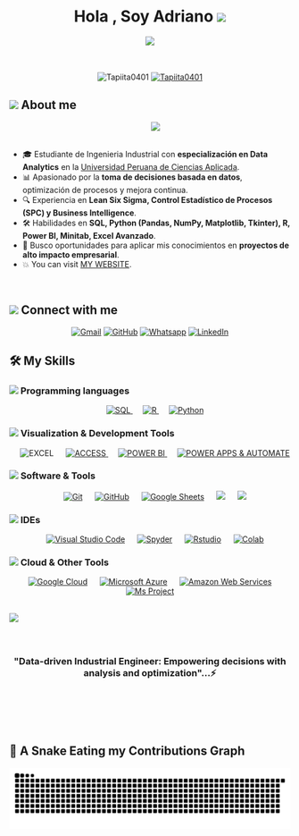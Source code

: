<h1 align="center"><b>Hola , Soy Adriano </b><img src="https://media.giphy.com/media/hvRJCLFzcasrR4ia7z/giphy.gif" width="35"></h1>
<!--  -->
<p align="center">
  <a href="https://github.com/DenverCoder1/readme-typing-svg"><img src="https://readme-typing-svg.herokuapp.com?font=Time+New+Roman&color=cyan&size=25&center=true&vCenter=true&width=600&height=100&lines=Always+developing+my+skills..&hearts;++;Data-Driven+Industrial-Engineer,;Industrial+Engineering+Student,;Data+Analytics,;Active+Learner/Researcher,;Love+to+learn+new+stuffs..<3"></a>
</p>

<br>

<p align="center"> 
	<img src="https://komarev.com/ghpvc/?username=Tapiita0401&label=Profile%20views&color=0047AB&style=plastic?" alt="Tapiita0401" height=25px, width=160px/> 
	<!---
		<a href = "https://commits.top/egypt.html" target="_blank">
			<img src="https://aktive.tk/egypt/7oSkaaa?color=red" alt="Most Active Users" target="_blank" height=25px, width=250px/> 
		</a>
	-->
	<a href = "https://commits.top/egypt.html" target="_blank">
		<img src="https://enfsgag3ayy6w9q.m.pipedream.net/&style=plastic" alt="Tapiita0401" target="_blank" height=25px, width=250px/> 
	</a>

</p>

	
## <picture><img src = "https://github.com/7oSkaaa/7oSkaaa/blob/main/Images/about_me.gif?raw=true" width = 50px></picture> About me

<picture> <img align="right" src="https://github.com/7oSkaaa/7oSkaaa/blob/main/Images/Right_Side.gif?raw=true" width = 250px></picture>

<br><br>

- 🎓 Estudiante de Ingenieria Industrial con **especialización en Data Analytics** en la [Universidad Peruana de Ciencias Aplicada](https://www.upc.edu.pe/).
- 📊 Apasionado por la **toma de decisiones basada en datos**, optimización de procesos y mejora continua.  
- 🔍 Experiencia en **Lean Six Sigma, Control Estadístico de Procesos (SPC) y Business Intelligence**.  
- 🛠️ Habilidades en **SQL, Python (Pandas, NumPy, Matplotlib, Tkinter), R, Power BI, Minitab, Excel Avanzado**.  
- 🚀 Busco oportunidades para aplicar mis conocimientos en **proyectos de alto impacto empresarial**. 
- :boom: You can visit [MY WEBSITE](https://www.linkedin.com/in/adriano-tapia-7b8bba216/).
<br>

## <picture> <img src="https://github.com/7oSkaaa/7oSkaaa/blob/main/Images/Connect-with-me.gif?raw=true" width="100px"> </picture> Connect with me
<p align="center">
	<a href="mailto:adrianotapiaalarcon0401@gmail.com"><img img src="https://img.shields.io/badge/Gmail-%23EA4335.svg?style=plastic&logo=Gmail&logoColor=white" alt="Gmail"/></a>
	<a href="https://github.com/Tapiita0401"><img src="https://img.shields.io/badge/Github-%23181717.svg?style=plastic&logo=Github&logoColor=white" alt="GitHub"/></a>
	<a href="https://wa.me/51949009119"><img src="https://img.shields.io/badge/Whatsapp-%2325D366.svg?style=plastic&logo=Whatsapp&logoColor=white" alt="Whatsapp"/></a>
	<a href="https://www.linkedin.com/in/adriano-tapia-7b8bba216/"><img src="https://img.shields.io/badge/Linkedin-%230A66C2.svg?style=plastic&logo=Linkedin&logoColor=white" alt="LinkedIn"/></a>

</p>

## 🛠️ My Skills

### <picture> <img src = "https://github.com/7oSkaaa/7oSkaaa/blob/main/Images/Programming_Languages.gif?raw=true" width = 50px>  </picture> Programming languages

<p align="center"> 
  &emsp; 
  <a href="https://www.cprogramming.com/" target="_blank"> 
    <img alt="SQL" src="https://img.shields.io/badge/SQL%20-%232370ED.svg?style=plastic&logo=sqlserve&logoColor=white">
  </a> 
  &emsp;
  <a href="https://www.w3schools.com/cpp/" target="_blank"> 
    <img alt="R" src="https://img.shields.io/badge/R%20-%2300599C.svg?style=plastic&logo=R%2B%2B&logoColor=white">
  </a> 
  &emsp;
   <a href="https://www.python.org" target="_blank">
    <img alt="Python" src="https://img.shields.io/badge/Python%20-%2314354C.svg?style=plastic&logo=python&logoColor=white">
  </a>
</p>

### <picture> <img src = "https://github.com/7oSkaaa/7oSkaaa/blob/main/Images/Front_End.gif?raw=true" width = 50px>  </picture> Visualization & Development Tools
<p align="center"> 
&emsp; 
   <img alt="EXCEL" src="https://img.shields.io/badge/Microsoft%20Excel%20-%2334A853.svg?style=plastic&logo=microsoft%20excel&logoColor=white">
  </a>   
&emsp;
  <a href="https://www.python.org" target="_blank">
    <img alt="ACCESS" src="https://img.shields.io/badge/Microsoft%20Access%20-%23E34F26.svg?style=plastic&logo=Microsoft%20Access&logoColor=white">
  </a> 
&emsp;
  <a href="https://developer.mozilla.org/en-US/docs/Web/JavaScript" target="_blank"> 
     <img alt="POWER BI" src="https://img.shields.io/badge/Power%20Bi-%23F7DF1E.svg?style=plastic&logo=Power%20Bi&logoColor=black">
   </a>
&emsp;
  <a href="https://www.w3schools.com/css/" target="_blank">
    <img alt="POWER APPS & AUTOMATE" src="https://img.shields.io/badge/Power%20Apps%20&%20Automate-%232C2255.svg?&style=plastic&logo=PowerApps&Automate%20&logoColor=white">
  </a>
</p>

 ### <picture> <img src = "https://github.com/7oSkaaa/7oSkaaa/blob/main/Images/Software_Tools.gif?raw=true" width = 50px>  </picture> Software & Tools
 
<p align="center">
  &emsp;
    <a href="#"><img alt="Git" src="https://img.shields.io/badge/Git%20-%23F05033.svg?style=plastic&logo=git&logoColor=white"></a>
  &emsp;
    <a href="#"><img alt="GitHub" src="https://img.shields.io/badge/github-%23181717.svg?style=plastic&logo=github&logoColor=white"></a>
  &emsp;
    <a href="#"><img alt="Google Sheets" src="https://img.shields.io/badge/Google%20Sheets%20-%2334A853.svg?style=plastic&logo=google%20sheets&logoColor=white"></a>
  &emsp;
    <a href="#"><img src="https://img.shields.io/badge/django-%23092E20.svg?&style=plastic&logo=django&logoColor=white" /></a>
&emsp;
    <a href="#"><img src="https://img.shields.io/badge/mysql-%234479A1.svg?&style=plastic&logo=mysql&logoColor=white"/></a>
</p>

 ### <picture> <img src = "https://github.com/7oSkaaa/7oSkaaa/blob/main/Images/IDEs.gif?raw=true" width = 50px>  </picture> IDEs
 
<p align="center">
  &emsp;
    <a href="#"><img alt="Visual Studio Code" src="https://img.shields.io/badge/Visual%20Studio%20Code-0078d7.svg?style=plastic&logo=visual-studio-code&logoColor=white"></a>
  &emsp;
    <a href="#"><img alt="Spyder" src="https://img.shields.io/badge/Spyder-%23000000.svg?style=plastic&logo=spyder&logoColor=white" /></a>
  &emsp;
    <a href="#"><img alt="Rstudio" src="https://img.shields.io/badge/Rstudio-%2366595C.svg?&style=plastic&logo=Rstudio&logoColor=white" /></a>
  &emsp;
    <a href="#"><img alt="Colab" src="https://img.shields.io/badge/Colab%20-%232C2255.svg?&style=plastic&logo=colab%20&logoColor=white" /></a>
</p>

 ### <picture> <img src = "https://github.com/7oSkaaa/7oSkaaa/blob/main/Images/CP_PS.gif?raw=true" width = 50px>  </picture> Cloud & Other Tools
 
<p align="center">
  &emsp;
    <a href="#"><img alt = "Google Cloud" src="https://img.shields.io/badge/Google%20Cloud-%231F8ACB.svg?style=plastic&logo=google&cloudlogoColor=white" /></a>	
  &emsp;
    <a href="#"><img alt = "Microsoft Azure" src="https://img.shields.io/badge/Microsoft%20Azure-%23FFA116.svg?style=plastic&logo=azure&logoColor=black" /></a>
  &emsp;
    <a href="#"><img alt = "Amazon Web Services" src="https://img.shields.io/badge/Amazon%20Web%20Services-%232EC866.svg?style=plastic&logo=amazon&web&serviceslogoColor=white" /></a>
  &emsp;
    <a href="#"><img alt = "Ms Project" src="https://img.shields.io/badge/Ms%20Project-%235B4638.svg?style=plastic&logo=ms&projectlogoColor=white" /></a>

</p>

<br>
<img src="https://user-images.githubusercontent.com/73097560/115834477-dbab4500-a447-11eb-908a-139a6edaec5c.gif">
<br>
<br>
<br>

<div align='center'>


### "Data-driven Industrial Engineer: Empowering decisions with analysis and optimization"...⚡</b>



<br>

  </p>
</div>
</details>

</br></br>

	
## 🐍 A Snake Eating my Contributions Graph
	
<p align = "center">
	<img src = "https://github.com/Tapiita0401/Tapiita0401/blob/main/github_user_contribution.svg" alt = "Snake Game"/>
</p>
